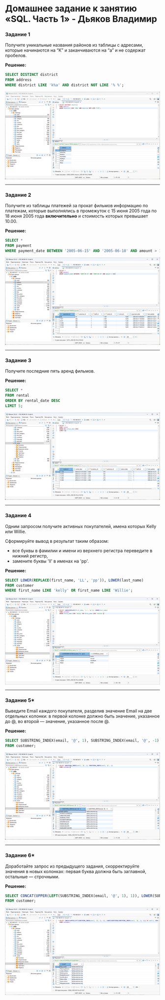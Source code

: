 # Домашнее задание к занятию «SQL. Часть 1» - Дьяков Владимир

### Задание 1

Получите уникальные названия районов из таблицы с адресами, которые начинаются на “K” и заканчиваются на “a” и не содержат пробелов.

**Решение:**

```sql
SELECT DISTINCT district
FROM address
WHERE district LIKE 'k%a' AND district NOT LIKE '% %';
```

![img](img/1.png)

---

### Задание 2

Получите из таблицы платежей за прокат фильмов информацию по платежам, которые выполнялись в промежуток с 15 июня 2005 года по 18 июня 2005 года **включительно** и стоимость которых превышает 10.00.

**Решение:**

```sql
SELECT *
FROM payment
WHERE payment_date BETWEEN '2005-06-15' AND '2005-06-18' AND amount > 10;
```

![img](img/2.png)

---

### Задание 3

Получите последние пять аренд фильмов.

**Решение:**

```sql
SELECT *
FROM rental
ORDER BY rental_date DESC
LIMIT 5;
```

![img](img/3.png)

---

### Задание 4

Одним запросом получите активных покупателей, имена которых Kelly или Willie. 

Сформируйте вывод в результат таким образом:
- все буквы в фамилии и имени из верхнего регистра переведите в нижний регистр,
- замените буквы 'll' в именах на 'pp'.

**Решение:**

```sql
SELECT LOWER(REPLACE(first_name, 'LL', 'pp')), LOWER(last_name)
FROM customer
WHERE first_name LIKE 'kelly' OR first_name LIKE 'Willie';
```

![img](img/4.png)

---

### Задание 5*

Выведите Email каждого покупателя, разделив значение Email на две отдельных колонки: в первой колонке должно быть значение, указанное до @, во второй — значение, указанное после @.

**Решение:**

```sql
SELECT SUBSTRING_INDEX(email, '@', 1), SUBSTRING_INDEX(email, '@', -1)
FROM customer;
```

![img](img/5.png)

---

### Задание 6*

Доработайте запрос из предыдущего задания, скорректируйте значения в новых колонках: первая буква должна быть заглавной, остальные — строчными.

**Решение:**

```sql
SELECT CONCAT(UPPER(LEFT(SUBSTRING_INDEX(email, '@', 1), 1)), LOWER(SUBSTRING(SUBSTRING_INDEX(email, '@', 1), 2))) AS email1, CONCAT(UPPER(LEFT(SUBSTRING_INDEX(email, '@', -1), 1)), LOWER(SUBSTRING(SUBSTRING_INDEX(email, '@', -1), 2))) AS email2
FROM customer;
```

![img](img/6.png)